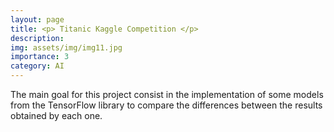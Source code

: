 ```yaml
---
layout: page
title: <p> Titanic Kaggle Competition </p>
description: 
img: assets/img/img11.jpg
importance: 3
category: AI
---
```

The main goal for this project consist in the implementation of some models from the TensorFlow library to compare the differences between the results obtained by each one.
